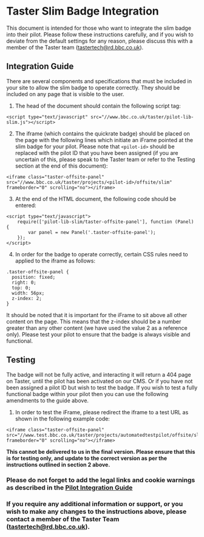 # Taster Slim Badge Integration

This document is intended for those who want to integrate the slim badge into their pilot. Please follow these instructions carefully, and if you wish to deviate from the default settings for any reason, please discuss this with a member of the Taster team (tastertech@rd.bbc.co.uk).

## Integration Guide

There are several components and specifications that must be included in your site to allow the slim badge to operate correctly. They should be included on any page that is visible to the user.

1. The head of the document should contain the following script tag:

  ```
  <script type="text/javascript" src="//www.bbc.co.uk/taster/pilot-lib-slim.js"></script>
  ```

2. The iframe (which contains the quickrate badge) should be placed on the page with the following lines which initiate an iFrame pointed at the slim badge for your pilot. Please note that `<pilot-id>` should be replaced with the pilot ID that you have been assigned (if you are uncertain of this, please speak to the Taster team or refer to the Testing section at the end of this document):

  ```
  <iframe class="taster-offsite-panel" src="//www.bbc.co.uk/taster/projects/<pilot-id>/offsite/slim" frameborder="0" scrolling="no"></iframe>
  ```

3. At the end of the HTML document, the following code should be entered:

  ```
  <script type="text/javascript">
      require(['pilot-lib-slim/taster-offsite-panel'], function (Panel) {
          var panel = new Panel('.taster-offsite-panel');
      });
  </script>
  ```

4. In order for the badge to operate correctly, certain CSS rules need to applied to the iframe as follows:

  ```
  .taster-offsite-panel {
    position: fixed;
    right: 0;
    top: 0;
    width: 56px;
    z-index: 2;
  }
  ```

It should be noted that it is important for the iFrame to sit above all other content on the page. This means that the z-index should be a number greater than any other content (we have used the value 2 as a reference only). Please test your pilot to ensure that the badge is always visible and functional.

## Testing

The badge will not be fully active, and interacting it will return a 404 page on Taster, until the pilot has been activated on our CMS. Or if you have not been assigned a pilot ID but wish to test the badge. If you wish to test a fully functional badge within your pilot then you can use the following amendments to the guide above.

1. In order to test the iFrame, please redirect the iframe to a test URL as shown in the following example code:

  ```
  <iframe class="taster-offsite-panel" src="//www.test.bbc.co.uk/taster/projects/automatedtestpilot/offsite/slim" frameborder="0" scrolling="no"></iframe>
  ```

**This cannot be delivered to us in the final version. Please ensure that this is for testing only, and update to the correct version as per the instructions outlined in section 2 above.**

### Please do not forget to add the legal links and cookie warnings as described in the [**Pilot Integration Guide**](standalone-pilot-integration-steps.md)

### If you require any additional information or support, or you wish to make any changes to the instructions above, please contact a member of the Taster Team (tastertech@rd.bbc.co.uk).
